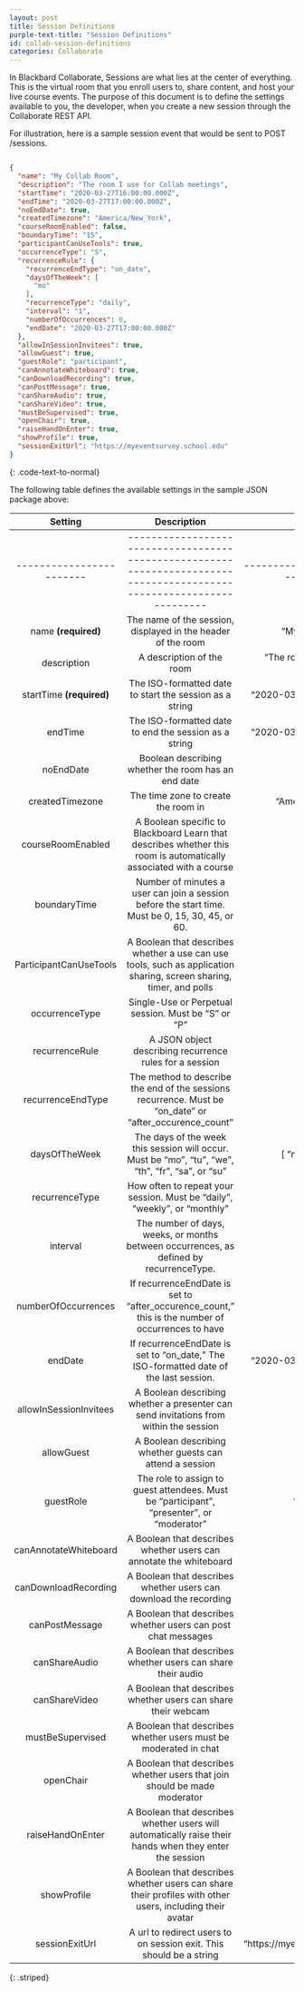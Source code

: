 ```yaml
---
layout: post
title: Session Definitions
purple-text-title: "Session Definitions"
id: collab-session-definitions
categories: Collaborate
---
```


In Blackbard Collaborate, Sessions are what lies at the center of everything. This is the virtual room that you enroll users to, share content, and host your live course events. The purpose of this document is to define the settings available to you, the developer, when you create a new session through the Collaborate REST API.

For illustration, here is a sample session event that would be sent to POST /sessions.

~~~ json

{
  "name": "My Collab Room",
  "description": "The room I use for Collab meetings",
  "startTime": "2020-03-27T16:00:00.000Z",
  "endTime": "2020-03-27T17:00:00.000Z",
  "noEndDate": true,
  "createdTimezone": "America/New_York",
  "courseRoomEnabled": false,
  "boundaryTime": "15",
  "participantCanUseTools": true,
  "occurrenceType": "S",
  "recurrenceRule": {
    "recurrenceEndType": "on_date",
    "daysOfTheWeek": [
      "mo"
    ],
    "recurrenceType": "daily",
    "interval": "1",
    "numberOfOccurrences": 0,
    "endDate": "2020-03-27T17:00:00.000Z"
  },
  "allowInSessionInvitees": true,
  "allowGuest": true,
  "guestRole": "participant",
  "canAnnotateWhiteboard": true,
  "canDownloadRecording": true,
  "canPostMessage": true,
  "canShareAudio": true,
  "canShareVideo": true,
  "mustBeSupervised": true,
  "openChair": true,
  "raiseHandOnEnter": true,
  "showProfile": true,
  "sessionExitUrl": "https://myeventsurvey.school.edu"
}
~~~
{: .code-text-to-normal}

The following table defines the available settings in the sample JSON package above:


| Setting                | Description                                                                                                         | Example                              |
|  :----:                | :----:                                                                                                              | :----:                              |
|------------------------|---------------------------------------------------------------------------------------------------------------------|--------------------------------------|
| name __(required)__      | The name of the session, displayed in the header of the room                                                        | “My Collab Room”                     |
| description            | A description of the room                                                                                           | “The room I use for Collab meetings” |
| startTime __(required)__ | The ISO\-formatted date to start the session as a string                                                            | “2020\-03\-27T16:00:00\.000Z”        |
| endTime                | The ISO\-formatted date to end the session as a string                                                              | “2020\-03\-27T17:00:00\.000Z”        |
| noEndDate              | Boolean describing whether the room has an end date                                                                 | TRUE                                 |
| createdTimezone        | The time zone to create the room in                                                                                 | “America/New\_York”                  |
| courseRoomEnabled      | A Boolean specific to Blackboard Learn that describes whether this room is automatically associated with a course   | FALSE                                |
| boundaryTime           | Number of minutes a user can join a session before the start time\. Must be 0, 15, 30, 45, or 60\.                  | 15                                   |
| ParticipantCanUseTools | A Boolean that describes whether a use can use tools, such as application sharing, screen sharing, timer, and polls | TRUE                                 |
| occurrenceType         | Single\-Use or Perpetual session\. Must be “S” or “P”                                                               | “S”                                  |
| recurrenceRule         | A JSON object describing recurrence rules for a session                                                             |                                      |
| recurrenceEndType      | The method to describe the end of the sessions recurrence\. Must be “on\_date” or “after\_occurence\_count”         | “on\_date”                           |
| daysOfTheWeek          | The days of the week this session will occur\. Must be “mo”, “tu”, “we”, “th”, “fr”, “sa”, or “su”                  | \[ “mo”, “we”, “fr” \]               |
| recurrenceType         | How often to repeat your session\. Must be “daily”, “weekly”, or “monthly”                                          | “daily”                              |
| interval               | The number of days, weeks, or months between occurrences, as defined by recurrenceType\.                            | “1”                                  |
| numberOfOccurrences    | If recurrenceEndDate is set to “after\_occurence\_count,” this is the number of occurrences to have                 | 5                                    |
| endDate                | If recurrenceEndDate is set to “on\_date,” The ISO\-formatted date of the last session\.                            | “2020\-03\-27T17:00:00\.000Z”        |
| allowInSessionInvitees | A Boolean describing whether a presenter can send invitations from within the session                               | TRUE                                 |
| allowGuest             | A Boolean describing whether guests can attend a session                                                            | FALSE                                |
| guestRole              | The role to assign to guest attendees\. Must be “participant”, “presenter”, or “moderator”                          | “participant”                        |
| canAnnotateWhiteboard  | A Boolean that describes whether users can annotate the whiteboard                                                  | TRUE                                 |
| canDownloadRecording   | A Boolean that describes whether users can download the recording                                                   | FALSE                                |
| canPostMessage         | A Boolean that describes whether users can post chat messages                                                       | TRUE                                 |
| canShareAudio          | A Boolean that describes whether users can share their audio                                                        | TRUE                                 |
| canShareVideo          | A Boolean that describes whether users can share their webcam                                                       | TRUE                                 |
| mustBeSupervised       | A Boolean that describes whether users must be moderated in chat                                                    | TRUE                                 |
| openChair              | A Boolean that describes whether users that join should be made moderator                                           | FALSE                                |
| raiseHandOnEnter       | A Boolean that describes whether users will automatically raise their hands when they enter the session             | FALSE                                |
| showProfile            | A Boolean that describes whether users can share their profiles with other users, including their avatar            | TRUE                                 |
| sessionExitUrl         | A url to redirect users to on session exit\. This should be a string                                                | “https://myeventsurvey\.school\.edu” |
{: .striped}